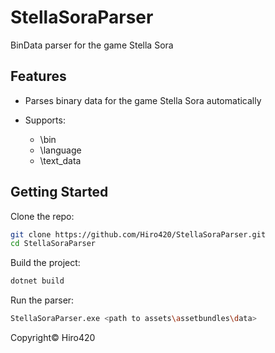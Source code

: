 # StellaSoraParser
BinData parser for the game Stella Sora

## Features

* Parses binary data for the game Stella Sora automatically
* Supports:

  * \bin
  * \language
  * \text_data

## Getting Started

Clone the repo:

```bash
git clone https://github.com/Hiro420/StellaSoraParser.git
cd StellaSoraParser
```

Build the project:

```bash
dotnet build
```

Run the parser:

```bash
StellaSoraParser.exe <path to assets\assetbundles\data>
```

Copyright© Hiro420

